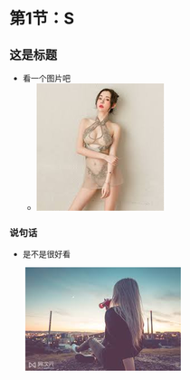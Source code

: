 # 第1节：S

## 这是标题

- 看一个图片吧
  - ![](../image/sao.jpeg)

### 说句话

- 是不是很好看

  ​	![](../image/girl.jpeg)